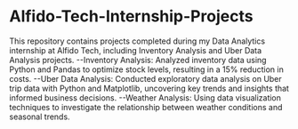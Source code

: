 # Alfido-Tech-Internship-Projects
This repository contains projects completed during my Data Analytics internship at Alfido Tech, including Inventory Analysis and Uber Data Analysis projects.
--Inventory Analysis: Analyzed inventory data using Python and Pandas to optimize stock levels, resulting in a 15% reduction in costs.
--Uber Data Analysis: Conducted exploratory data analysis on Uber trip data with Python and Matplotlib, uncovering key trends and insights that informed business decisions.
--Weather Analysis: Using data visualization techniques to investigate the relationship between weather conditions and seasonal trends.
